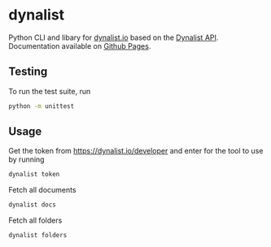 # dynalist

Python CLI and libary for [dynalist.io](https://dynalist.io) based on the [Dynalist API](https://apidocs.dynalist.io/#introduction).
Documentation available on [Github Pages](https://dfederschmidt.github.io/dynalist/).

## Testing

To run the test suite, run
```bash
python -m unittest
```


## Usage

Get the token from https://dynalist.io/developer and enter for the tool to use by running
```bash
dynalist token
```

Fetch all documents
```bash
dynalist docs
```

Fetch all folders
```bash
dynalist folders
```